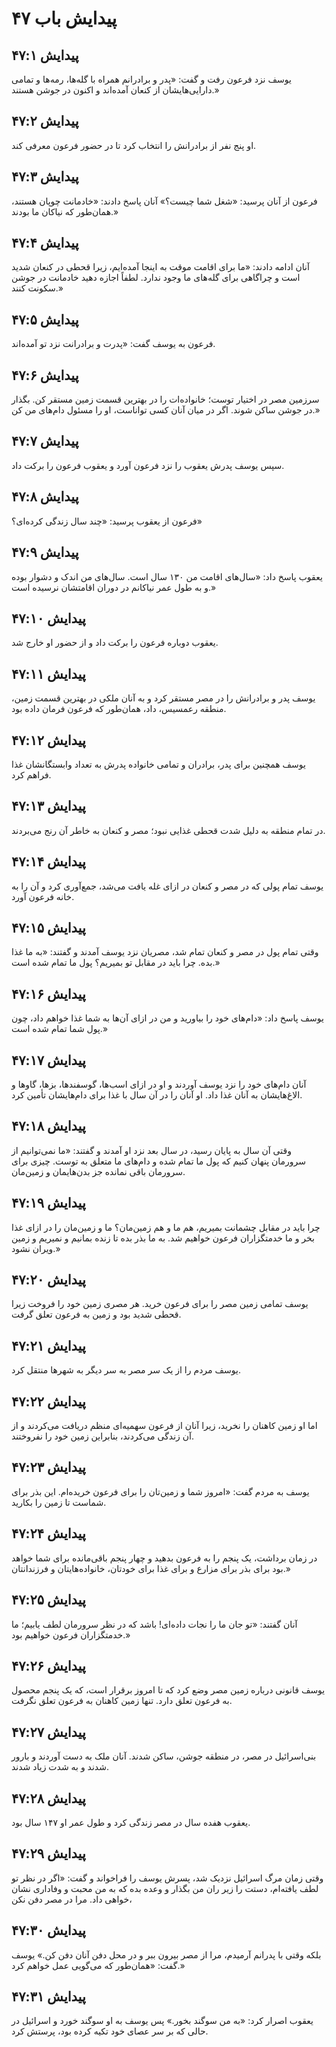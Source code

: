 # پیدایش باب ۴۷

## پیدایش ۴۷:۱
یوسف نزد فرعون رفت و گفت: «پدر و برادرانم همراه با گله‌ها، رمه‌ها و تمامی دارایی‌هایشان از کنعان آمده‌اند و اکنون در جوشن هستند.»

## پیدایش ۴۷:۲
او پنج نفر از برادرانش را انتخاب کرد تا در حضور فرعون معرفی کند.

## پیدایش ۴۷:۳
فرعون از آنان پرسید: «شغل شما چیست؟» آنان پاسخ دادند: «خادمانت چوپان هستند، همان‌طور که نیاکان ما بودند.»

## پیدایش ۴۷:۴
آنان ادامه دادند: «ما برای اقامت موقت به اینجا آمده‌ایم، زیرا قحطی در کنعان شدید است و چراگاهی برای گله‌های ما وجود ندارد. لطفاً اجازه دهید خادمانت در جوشن سکونت کنند.»

## پیدایش ۴۷:۵
فرعون به یوسف گفت: «پدرت و برادرانت نزد تو آمده‌اند.

## پیدایش ۴۷:۶
سرزمین مصر در اختیار توست؛ خانواده‌ات را در بهترین قسمت زمین مستقر کن. بگذار در جوشن ساکن شوند. اگر در میان آنان کسی تواناست، او را مسئول دام‌های من کن.»

## پیدایش ۴۷:۷
سپس یوسف پدرش یعقوب را نزد فرعون آورد و یعقوب فرعون را برکت داد.

## پیدایش ۴۷:۸
فرعون از یعقوب پرسید: «چند سال زندگی کرده‌ای؟»

## پیدایش ۴۷:۹
یعقوب پاسخ داد: «سال‌های اقامت من ۱۳۰ سال است. سال‌های من اندک و دشوار بوده و به طول عمر نیاکانم در دوران اقامتشان نرسیده است.»

## پیدایش ۴۷:۱۰
یعقوب دوباره فرعون را برکت داد و از حضور او خارج شد.

## پیدایش ۴۷:۱۱
یوسف پدر و برادرانش را در مصر مستقر کرد و به آنان ملکی در بهترین قسمت زمین، منطقه رعمسيس، داد، همان‌طور که فرعون فرمان داده بود.

## پیدایش ۴۷:۱۲
یوسف همچنین برای پدر، برادران و تمامی خانواده پدرش به تعداد وابستگانشان غذا فراهم کرد.

## پیدایش ۴۷:۱۳
در تمام منطقه به دلیل شدت قحطی غذایی نبود؛ مصر و کنعان به خاطر آن رنج می‌بردند.

## پیدایش ۴۷:۱۴
یوسف تمام پولی که در مصر و کنعان در ازای غله یافت می‌شد، جمع‌آوری کرد و آن را به خانه فرعون آورد.

## پیدایش ۴۷:۱۵
وقتی تمام پول در مصر و کنعان تمام شد، مصریان نزد یوسف آمدند و گفتند: «به ما غذا بده. چرا باید در مقابل تو بمیریم؟ پول ما تمام شده است.»

## پیدایش ۴۷:۱۶
یوسف پاسخ داد: «دام‌های خود را بیاورید و من در ازای آن‌ها به شما غذا خواهم داد، چون پول شما تمام شده است.»

## پیدایش ۴۷:۱۷
آنان دام‌های خود را نزد یوسف آوردند و او در ازای اسب‌ها، گوسفندها، بزها، گاوها و الاغ‌هایشان به آنان غذا داد. او آنان را در آن سال با غذا برای دام‌هایشان تأمین کرد.

## پیدایش ۴۷:۱۸
وقتی آن سال به پایان رسید، در سال بعد نزد او آمدند و گفتند: «ما نمی‌توانیم از سرورمان پنهان کنیم که پول ما تمام شده و دام‌های ما متعلق به توست. چیزی برای سرورمان باقی نمانده جز بدن‌هایمان و زمین‌مان.

## پیدایش ۴۷:۱۹
چرا باید در مقابل چشمانت بمیریم، هم ما و هم زمین‌مان؟ ما و زمین‌مان را در ازای غذا بخر و ما خدمتگزاران فرعون خواهیم شد. به ما بذر بده تا زنده بمانیم و نمیریم و زمین ویران نشود.»

## پیدایش ۴۷:۲۰
یوسف تمامی زمین مصر را برای فرعون خرید. هر مصری زمین خود را فروخت زیرا قحطی شدید بود و زمین به فرعون تعلق گرفت.

## پیدایش ۴۷:۲۱
یوسف مردم را از یک سر مصر به سر دیگر به شهرها منتقل کرد.

## پیدایش ۴۷:۲۲
اما او زمین کاهنان را نخرید، زیرا آنان از فرعون سهمیه‌ای منظم دریافت می‌کردند و از آن زندگی می‌کردند، بنابراین زمین خود را نفروختند.

## پیدایش ۴۷:۲۳
یوسف به مردم گفت: «امروز شما و زمین‌تان را برای فرعون خریده‌ام. این بذر برای شماست تا زمین را بکارید.

## پیدایش ۴۷:۲۴
در زمان برداشت، یک پنجم را به فرعون بدهید و چهار پنجم باقی‌مانده برای شما خواهد بود برای بذر برای مزارع و برای غذا برای خودتان، خانواده‌هایتان و فرزندانتان.»

## پیدایش ۴۷:۲۵
آنان گفتند: «تو جان ما را نجات داده‌ای! باشد که در نظر سرورمان لطف یابیم؛ ما خدمتگزاران فرعون خواهیم بود.»

## پیدایش ۴۷:۲۶
یوسف قانونی درباره زمین مصر وضع کرد که تا امروز برقرار است، که یک پنجم محصول به فرعون تعلق دارد. تنها زمین کاهنان به فرعون تعلق نگرفت.

## پیدایش ۴۷:۲۷
بنی‌اسرائیل در مصر، در منطقه جوشن، ساکن شدند. آنان ملک به دست آوردند و بارور شدند و به شدت زیاد شدند.

## پیدایش ۴۷:۲۸
یعقوب هفده سال در مصر زندگی کرد و طول عمر او ۱۴۷ سال بود.

## پیدایش ۴۷:۲۹
وقتی زمان مرگ اسرائیل نزدیک شد، پسرش یوسف را فراخواند و گفت: «اگر در نظر تو لطف یافته‌ام، دستت را زیر ران من بگذار و وعده بده که به من محبت و وفاداری نشان خواهی داد. مرا در مصر دفن نکن،

## پیدایش ۴۷:۳۰
بلکه وقتی با پدرانم آرمیدم، مرا از مصر بیرون ببر و در محل دفن آنان دفن کن.» یوسف گفت: «همان‌طور که می‌گویی عمل خواهم کرد.»

## پیدایش ۴۷:۳۱
یعقوب اصرار کرد: «به من سوگند بخور.» پس یوسف به او سوگند خورد و اسرائیل در حالی که بر سر عصای خود تکیه کرده بود، پرستش کرد.
